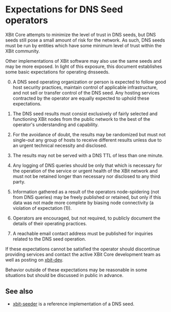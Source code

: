 Expectations for DNS Seed operators
====================================

XBit Core attempts to minimize the level of trust in DNS seeds,
but DNS seeds still pose a small amount of risk for the network.
As such, DNS seeds must be run by entities which have some minimum
level of trust within the XBit community.

Other implementations of XBit software may also use the same
seeds and may be more exposed. In light of this exposure, this
document establishes some basic expectations for operating dnsseeds.

0. A DNS seed operating organization or person is expected to follow good
host security practices, maintain control of applicable infrastructure,
and not sell or transfer control of the DNS seed. Any hosting services
contracted by the operator are equally expected to uphold these expectations.

1. The DNS seed results must consist exclusively of fairly selected and
functioning XBit nodes from the public network to the best of the
operator's understanding and capability.

2. For the avoidance of doubt, the results may be randomized but must not
single-out any group of hosts to receive different results unless due to an
urgent technical necessity and disclosed.

3. The results may not be served with a DNS TTL of less than one minute.

4. Any logging of DNS queries should be only that which is necessary
for the operation of the service or urgent health of the XBit
network and must not be retained longer than necessary nor disclosed
to any third party.

5. Information gathered as a result of the operators node-spidering
(not from DNS queries) may be freely published or retained, but only
if this data was not made more complete by biasing node connectivity
(a violation of expectation (1)).

6. Operators are encouraged, but not required, to publicly document the
details of their operating practices.

7. A reachable email contact address must be published for inquiries
related to the DNS seed operation.

If these expectations cannot be satisfied the operator should
discontinue providing services and contact the active XBit
Core development team as well as posting on
[xbit-dev](https://lists.linuxfoundation.org/mailman/listinfo/xbit-dev).

Behavior outside of these expectations may be reasonable in some
situations but should be discussed in public in advance.

See also
----------
- [xbit-seeder](https://github.com/sipa/xbit-seeder) is a reference implementation of a DNS seed.
